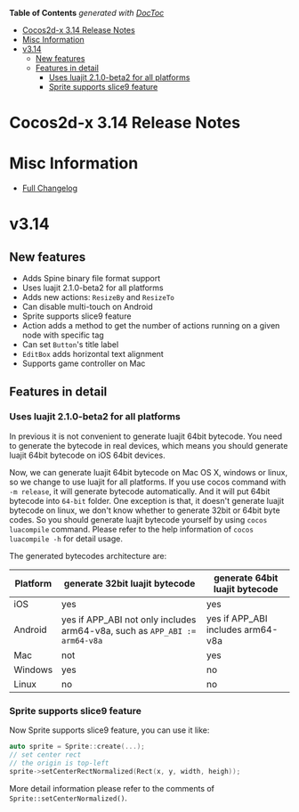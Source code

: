 <!-- START doctoc generated TOC please keep comment here to allow auto update -->
<!-- DON'T EDIT THIS SECTION, INSTEAD RE-RUN doctoc TO UPDATE -->
**Table of Contents**  *generated with [DocToc](https://github.com/thlorenz/doctoc)*

- [Cocos2d-x 3.14 Release Notes](#cocos2d-x-314-release-notes)
- [Misc Information](#misc-information)
- [v3.14](#v314)
  - [New features](#new-features)
  - [Features in detail](#features-in-detail)
    - [Uses luajit 2.1.0-beta2 for all platforms](#uses-luajit-210-beta2-for-all-platforms)
    - [Sprite supports slice9 feature](#sprite-supports-slice9-feature)

<!-- END doctoc generated TOC please keep comment here to allow auto update -->

# Cocos2d-x 3.14 Release Notes #

# Misc Information

* [Full Changelog](https://github.com/cocos2d/cocos2d-x/blob/v3/CHANGELOG)

# v3.14

## New features

* Adds Spine binary file format support
* Uses luajit 2.1.0-beta2 for all platforms
* Adds new actions: `ResizeBy` and `ResizeTo`
* Can disable multi-touch on Android
* Sprite supports slice9 feature
* Action adds a method to get the number of actions running on a given node with specific tag
* Can set `Button`'s title label
* `EditBox` adds horizontal text alignment
* Supports game controller on Mac

## Features in detail

### Uses luajit 2.1.0-beta2 for all platforms

In previous it is not convenient to generate luajit 64bit bytecode. You need to generate the bytecode in real devices, which means you should generate luajit 64bit bytecode on iOS 64bit devices.

Now, we can generate luajit 64bit bytecode on Mac OS X, windows or linux, so we change to use luajit for all platforms. If you use cocos command with `-m release`, it will generate bytecode automatically. And it will put 64bit bytecode into `64-bit` folder. One exception is that, it doesn't generate luajit bytecode on linux, we don't know whether to generate 32bit or 64bit byte codes. So you should generate luajit bytecode yourself by using `cocos luacompile` command. Please refer to the help information of `cocos luacompile -h` for detail usage.

The generated bytecodes architecture are:

Platform | generate 32bit luajit bytecode | generate 64bit luajit bytecode |
---|---|---
iOS | yes | yes
Android | yes if APP\_ABI not only includes arm64-v8a, such as `APP_ABI := arm64-v8a` | yes if APP_ABI includes arm64-v8a
Mac | not | yes
Windows | yes | no
Linux | no | no

### Sprite supports slice9 feature

Now Sprite supports slice9 feature, you can use it like:

```c++
auto sprite = Sprite::create(...);
// set center rect
// the origin is top-left
sprite->setCenterRectNormalized(Rect(x, y, width, heigh));
```

More detail information please refer to the comments of `Sprite::setCenterNormalized()`.